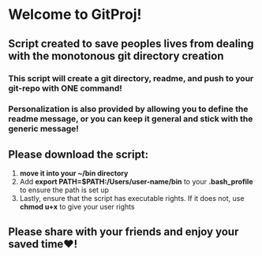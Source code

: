 # Welcome to GitProj!
## Script created to save peoples lives from dealing with the monotonous git directory creation

### This script will create a git directory, readme, and push to your git-repo with ONE command!
### Personalization is also provided by allowing you to define the readme message, or you can keep it general and stick with the generic message!

## Please download the script:
1. <b>move it into your ~/bin directory</b>
2. Add <b>export PATH=$PATH:/Users/user-name/bin</b> to your <b>.bash_profile</b> to ensure the path is set up
3. Lastly, ensure that the script has executable rights. If it does not, use <b>chmod u+x</b> to give your user rights

## Please share with your friends and enjoy your saved time:heart:!
